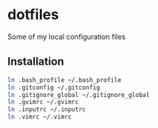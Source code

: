 dotfiles
========

Some of my local configuration files

Installation
------------

```bash
ln .bash_profile ~/.bash_profile
ln .gitconfig ~/.gitconfig
ln .gitignore_global ~/.gitignore_global
ln .gvimrc ~/.gvimrc
ln .inputrc ~/.inputrc
ln .vimrc ~/.vimrc
```
